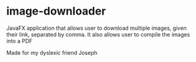 # image-downloader
JavaFX application that allows user to download multiple images, given their link, separated by comma.
It also allows user to compile the images into a PDF

Made for my dyslexic friend Joseph
